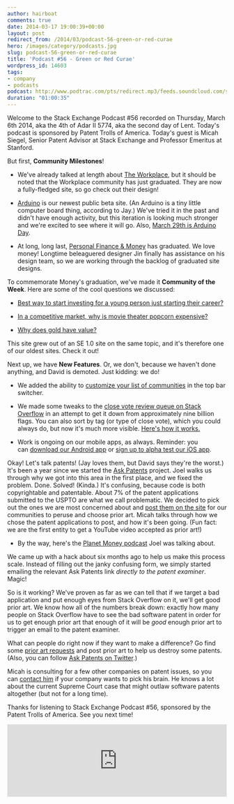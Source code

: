 ```yaml
---
author: hairboat
comments: true
date: 2014-03-17 19:00:39+00:00
layout: post
redirect_from: /2014/03/podcast-56-green-or-red-curae
hero: /images/category/podcasts.jpg
slug: podcast-56-green-or-red-curae
title: 'Podcast #56 - Green or Red Curae'
wordpress_id: 14603
tags:
- company
- podcasts
podcast: http://www.podtrac.com/pts/redirect.mp3/feeds.soundcloud.com/stream/139449126-stack-exchange-stack-exchange-podcast-55.mp3
duration: "01:00:35"
---
```


Welcome to the Stack Exchange Podcast #56 recorded on Thursday, March 6th 2014, aka the 4th of Adar II 5774, aka the second day of Lent. Today's podcast is sponsored by Patent Trolls of America. Today's guest is Micah Siegel, Senior Patent Advisor at Stack Exchange and Professor Emeritus at Stanford.

But first, **Community Milestones**!



	
  * We've already talked at length about [The Workplace](http://blog.stackoverflow.com/2013/10/podcast-53-lets-go-rio/), but it should be noted that the Workplace community has just graduated. They are now a fully-fledged site, so go check out their design!

	
  * [Arduino](http://arduino.stackexchange.com/) is our newest public beta site. (An Arduino is a tiny little computer board thing, according to Jay.) We've tried it in the past and didn't have enough activity, but this iteration is looking much stronger and we're excited to see where it will go. Also, [March 29th is Arduino Day](http://day.arduino.cc/).

	
  * At long, long last, [Personal Finance & Money](http://money.stackexchange.com/) has graduated. We love money! Longtime beleaguered designer Jin finally has assistance on his design team, so we are working through the backlog of graduated site designs.


To commemorate Money's graduation, we've made it **Community of the Week**. Here are some of the cool questions we discussed:



	
  * [Best way to start investing for a young person just starting their career?](http://money.stackexchange.com/questions/1625/best-way-to-start-investing-for-a-young-person-just-starting-their-career)

	
  * [In a competitive market, why is movie theater popcorn expensive?](http://money.stackexchange.com/questions/14696/in-a-competitive-market-why-is-movie-theater-popcorn-expensive)

	
  * [Why does gold have value?](http://money.stackexchange.com/questions/1767/why-does-gold-have-value)


This site grew out of an SE 1.0 site on the same topic, and it's therefore one of our oldest sites. Check it out!

Next up, we have **New Features**. Or, we don't, because we haven't done anything, and David is demoted. Just kidding: we do!



	
  * We added the ability to [customize your list of communities](http://blog.stackoverflow.com/2014/03/your-communities-list-is-now-customizable/) in the top bar switcher.

	
  * We made some tweaks to the [close vote review queue on Stack Overflow](http://stackoverflow.com/review) in an attempt to get it down from approximately nine billion flags. You can also sort by tag (or type of close vote), which you could always do, but now it's much more visible. [Here's how it works.](http://meta.stackoverflow.com/questions/223497/lets-burn-down-the-close-queue/)

	
  * Work is ongoing on our mobile apps, as always. Reminder: you can [download our Android app](https://play.google.com/store/apps/details?id=com.stackexchange.marvin) or [sign up to alpha test our iOS app](http://meta.stackoverflow.com/questions/220264/help-us-test-the-alpha-version-of-our-ios-app).


Okay! Let's talk patents! (Jay loves them, but David says they're the worst.) It's been a year since we started the [Ask Patents](http://askpatents.com/) project. Joel walks us through why we got into this area in the first place, and we fixed the problem. Done. Solved! (Kinda.) It's confusing, because code is both copyrightable and patentable. About 7% of the patent applications submitted to the USPTO are what we call problematic. We decided to pick out the ones we are most concerned about and [post them on the site](http://patents.stackexchange.com/questions/tagged/prior-art-request) for our communities to peruse and choose prior art. Micah talks through how we chose the patent applications to post, and how it's been going. (Fun fact: we are the first entity to get a YouTube video accepted as prior art!)



	
  * By the way, here's the [Planet Money podcast](http://www.npr.org/blogs/money/2013/05/31/187374157/episode-462-when-patents-hit-the-podcast) Joel was talking about.


We came up with a hack about six months ago to help us make this process scale. Instead of filling out the janky confusing form, we simply started emailing the relevant Ask Patents link _directly to the patent examiner_. Magic!

So is it working? We've proven as far as we can tell that if we target a bad application and put enough eyes from Stack Overflow on it, we'll get good prior art. We know how all of the numbers break down: exactly how many people on Stack Overflow have to see the bad software patent in order for us to get enough prior art that enough of it will be _good_ enough prior art to trigger an email to the patent examiner.

What can people do right now if they want to make a difference? Go find some [prior art requests](http://patents.stackexchange.com/questions/tagged/prior-art-request) and post prior art to help us destroy some patents. (Also, you can follow [Ask Patents on Twitter](https://twitter.com/askpatents).)

Micah is consulting for a few other companies on patent issues, so you can [contact him](mailto:msiegel@askpatents.com) if your company wants to pick his brain. He knows a lot about the current Supreme Court case that might outlaw software patents altogether (but not for a long time).

Thanks for listening to Stack Exchange Podcast #56, sponsored by the Patent Trolls of America. See you next time!



<iframe width="100%" height="166" scrolling="no" frameborder="no" src="https://w.soundcloud.com/player/?url=https%3A//api.soundcloud.com/tracks/139449126&amp;color=ff5500&amp;auto_play=false&amp;hide_related=false&amp;show_comments=true&amp;show_user=true&amp;show_reposts=false"></iframe>
